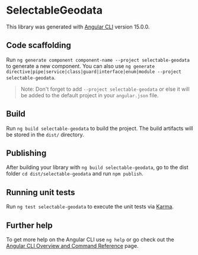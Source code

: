 # SelectableGeodata

This library was generated with [Angular CLI](https://github.com/angular/angular-cli) version 15.0.0.

## Code scaffolding

Run `ng generate component component-name --project selectable-geodata` to generate a new component. You can also use `ng generate directive|pipe|service|class|guard|interface|enum|module --project selectable-geodata`.
> Note: Don't forget to add `--project selectable-geodata` or else it will be added to the default project in your `angular.json` file. 

## Build

Run `ng build selectable-geodata` to build the project. The build artifacts will be stored in the `dist/` directory.

## Publishing

After building your library with `ng build selectable-geodata`, go to the dist folder `cd dist/selectable-geodata` and run `npm publish`.

## Running unit tests

Run `ng test selectable-geodata` to execute the unit tests via [Karma](https://karma-runner.github.io).

## Further help

To get more help on the Angular CLI use `ng help` or go check out the [Angular CLI Overview and Command Reference](https://angular.io/cli) page.
